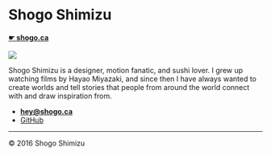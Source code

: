 # Shogo Shimizu

#### [☛ shogo.ca](https://shogo.ca)

![](photo.jpg)

Shogo Shimizu is a designer, motion fanatic, and sushi lover.
I grew up watching films by Hayao Miyazaki, and since then I have always wanted to create worlds and tell stories that people from around the world connect with and draw inspiration from.

- **[hey@shogo.ca](mailto.hey@shogo.ca)**
- [GitHub](https://github.com/reachguy)


---


© 2016 Shogo Shimizu
